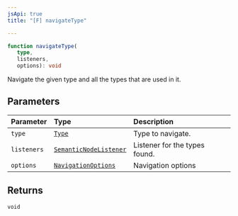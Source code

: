 ```yaml
---
jsApi: true
title: "[F] navigateType"

---
```

```ts
function navigateType(
   type, 
   listeners, 
   options): void
```

Navigate the given type and all the types that are used in it.

## Parameters

| Parameter | Type | Description |
| :------ | :------ | :------ |
| `type` | [`Type`](../type-aliases/Type.md) | Type to navigate. |
| `listeners` | [`SemanticNodeListener`](../type-aliases/SemanticNodeListener.md) | Listener for the types found. |
| `options` | [`NavigationOptions`](../interfaces/NavigationOptions.md) | Navigation options |

## Returns

`void`
